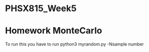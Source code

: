 # PHSX815_Week5
# Homework MonteCarlo
To run this you have to run
python3 myrandom.py -Nsample number
